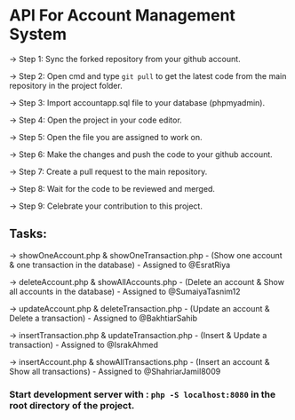 # API For Account Management System


-> Step 1: Sync the forked repository from your github account.

-> Step 2: Open cmd and type `git pull` to get the latest code from the main repository in the project folder.

-> Step 3: Import accountapp.sql file to your database (phpmyadmin).

-> Step 4: Open the project in your code editor.

-> Step 5: Open the file you are assigned to work on.

-> Step 6: Make the changes and push the code to your github account.

-> Step 7: Create a pull request to the main repository.

-> Step 8: Wait for the code to be reviewed and merged.

-> Step 9: Celebrate your contribution to this project.


## Tasks:

-> showOneAccount.php & showOneTransaction.php - (Show one account & one transaction in the database) - Assigned to @EsratRiya

-> deleteAccount.php & showAllAccounts.php - (Delete an account & Show all accounts in the database) - Assigned to @SumaiyaTasnim12

-> updateAccount.php & deleteTransaction.php - (Update an account & Delete a transaction) - Assigned to @BakhtiarSahib

-> insertTransaction.php & updateTransaction.php - (Insert & Update a transaction) - Assigned to @IsrakAhmed

-> insertAccount.php & showAllTransactions.php - (Insert an account & Show all transactions) - Assigned to @ShahriarJamil8009


### Start development server with : `php -S localhost:8080` in the root directory of the project.
